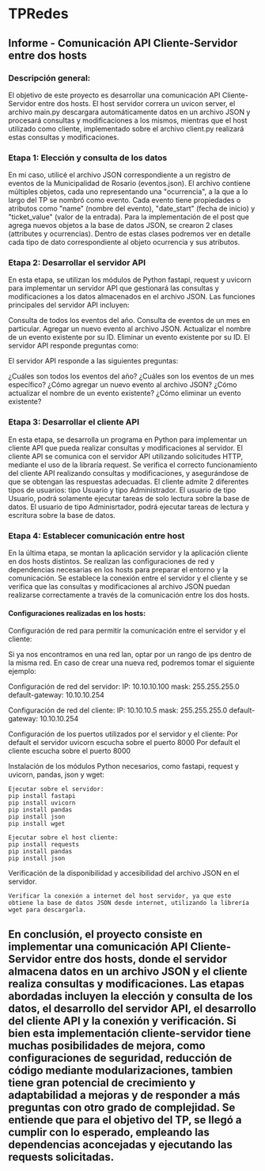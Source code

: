 # TPRedes

## Informe - Comunicación API Cliente-Servidor entre dos hosts

### Descripción general:
El objetivo de este proyecto es desarrollar una comunicación API Cliente-Servidor entre dos hosts. El host servidor correra un uvicon server, el archivo main.py descargara automáticamente datos en un archivo JSON y procesará consultas y modificaciones a los mismos, mientras que el host utilizado como cliente, implementado sobre el archivo client.py realizará estas consultas y modificaciones.

### Etapa 1: Elección y consulta de los datos
En mi caso, utilicé el archivo JSON correspondiente a un registro de eventos de la Municipalidad de Rosario (eventos.json). El archivo contiene múltiples objetos, cada uno representando una "ocurrencia", a la que a lo largo del TP se nombró como evento. Cada evento tiene propiedades o atributos como "name" (nombre del evento), "date_start" (fecha de inicio) y "ticket_value" (valor de la entrada). Para la implementación de el post que agrega nuevos objetos a la base de datos JSON, se crearon 2 clases (attributes y ocurrencias). Dentro de estas clases podremos ver en detalle cada tipo de dato correspondiente al objeto ocurrencia y sus atributos.

### Etapa 2: Desarrollar el servidor API
En esta etapa, se utilizan los módulos de Python fastapi, request y uvicorn para implementar un servidor API que gestionará las consultas  y modificaciones a los datos almacenados en el archivo JSON. Las funciones principales del servidor API incluyen:

Consulta de todos los eventos del año.
Consulta de eventos de un mes en particular.
Agregar un nuevo evento al archivo JSON.
Actualizar el nombre de un evento existente por su ID.
Eliminar un evento existente por su ID.
El servidor API responde preguntas como:

El servidor API responde a las siguientes preguntas: 

¿Cuáles son todos los eventos del año?
¿Cuáles son los eventos de un mes específico?
¿Cómo agregar un nuevo evento al archivo JSON?
¿Cómo actualizar el nombre de un evento existente?
¿Cómo eliminar un evento existente?


### Etapa 3: Desarrollar el cliente API
En esta etapa, se desarrolla un programa en Python para implementar un cliente API que pueda realizar consultas y modificaciones al servidor. El cliente API se comunica con el servidor API utilizando solicitudes HTTP, mediante el uso de la libraría request. Se verifica el correcto funcionamiento del cliente API realizando consultas y modificaciones, y asegurándose de que se obtengan las respuestas adecuadas. El cliente admite 2 diferentes tipos de usuarios: tipo Usuario y tipo Administrador. 
El usuario de tipo Usuario, podrá solamente ejecutar tareas de solo lectura sobre la base de datos.
El usuario de tipo Adminisrtador, podrá ejecutar tareas de lectura y escritura sobre la base de datos.

### Etapa 4: Establecer comunicación entre host
En la última etapa, se montan la aplicación servidor y la aplicación cliente en dos hosts distintos. Se realizan las configuraciones de red y dependencias necesarias en los hosts para preparar el entorno y la comunicación. Se establece la conexión entre el servidor y el cliente y se verifica que las consultas y modificaciones al archivo JSON puedan realizarse correctamente a través de la comunicación entre los dos hosts.


#### Configuraciones realizadas en los hosts:

Configuración de red para permitir la comunicación entre el servidor y el cliente:

Si ya nos encontramos en una red lan, optar por un rango de ips dentro de la misma red. En caso de crear una nueva red, podremos tomar el siguiente ejemplo:

Configuración de red del servidor: 
    IP: 10.10.10.100
    mask: 255.255.255.0
    default-gateway: 10.10.10.254

Configuración de red del cliente: 
    IP: 10.10.10.5
    mask: 255.255.255.0
    default-gateway: 10.10.10.254

Configuración de los puertos utilizados por el servidor y el cliente:
    Por default el servidor uvicorn escucha sobre el puerto 8000
    Por default el cliente escucha sobre el puerto 8000

Instalación de los módulos Python necesarios, como fastapi, request y uvicorn, pandas, json y wget:

    Ejecutar sobre el servidor:
    pip install fastapi
    pip install uvicorn
    pip install pandas
    pip install json
    pip install wget

    Ejecutar sobre el host cliente:
    pip install requests
    pip install pandas
    pip install json


Verificación de la disponibilidad y accesibilidad del archivo JSON en el servidor.

    Verificar la conexión a internet del host servidor, ya que este obtiene la base de datos JSON desde internet, utilizando la librería wget para descargarla.


## En conclusión, el proyecto consiste en implementar una comunicación API Cliente-Servidor entre dos hosts, donde el servidor almacena datos en un archivo JSON y el cliente realiza consultas y modificaciones. Las etapas abordadas incluyen la elección y consulta de los datos, el desarrollo del servidor API, el desarrollo del cliente API y la conexión y verificación. Si bien esta implementación cliente-servidor tiene muchas posibilidades de mejora, como configuraciones de seguridad, reducción de código mediante modularizaciones, tambien tiene gran potencial de crecimiento y adaptabilidad a mejoras y de responder a más preguntas con otro grado de complejidad. Se entiende que para el objetivo del TP, se llegó a cumplir con lo esperado, empleando las dependencias aconcejadas y ejecutando las requests solicitadas.

